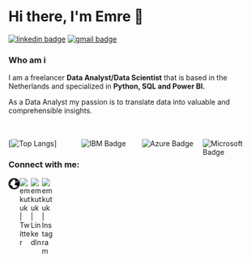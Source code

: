 # Hi there, I'm Emre 👋
[![linkedin badge](https://img.shields.io/badge/Emre_Kutuk-30302f?style=flat&logo=linkedin)](https://www.linkedin.com/in/emkutuk)
[![gmail badge](https://img.shields.io/badge/Emre_Kutuk-30302f?style=flat&logo=Gmail&logoColor=Red&link=mailto:emkutuk@gmail.com)](mailto:emkutuk@gmail.com)

### Who am i
I am a freelancer <b>Data Analyst/Data Scientist</b> that is based in the Netherlands and specialized in <b>Python, SQL and Power BI.</b>

As a Data Analyst my passion is to translate data into valuable and comprehensible insights.

<br><br>
[<img align="right" alt="Microsoft Badge" width="120px" src="https://emkutuk.com/img/2020_12_DA-100_Badge.png" />](https://www.youracclaim.com/badges/b9edc4b8-ef82-434d-98f2-2a7864d38858?source=linked_in_profile)
[![Top Langs](https://github-readme-stats.vercel.app/api/top-langs/?username=emkutuk&layout=compact)]
[<img align="right" alt="Azure Badge" width="120px" src="https://emkutuk.com/img/AzureTechnical_Badge2.png" />](https://www.credential.net/f5107679-796a-4c38-a8f3-d5491d020f1b)
[<img align="right" alt="IBM Badge" width="120px" src="https://emkutuk.com/img/DataAnalysisWithPythonBadge.png" />](https://www.youracclaim.com/badges/559f2fce-bc2f-4ce1-8474-7c751f0c5796/public_url)

### Connect with me:

[<img align="left" alt="emkutuk.com" width="22px" src="https://raw.githubusercontent.com/iconic/open-iconic/master/svg/globe.svg" />](https://emkutuk.com)
[<img align="left" alt="emkutuk | Twitter" width="22px" src="https://cdn.jsdelivr.net/npm/simple-icons@v3/icons/twitter.svg" />](https://twitter.com/emrekutuk_)
[<img align="left" alt="emkutuk | LinkedIn" width="22px" src="https://cdn.jsdelivr.net/npm/simple-icons@v3/icons/linkedin.svg" />](https://www.linkedin.com/in/emkutuk)
[<img align="left" alt="emkutuk | Instagram" width="22px" src="https://cdn.jsdelivr.net/npm/simple-icons@v3/icons/instagram.svg" />](https://www.instagram.com/emre.kutukk/)
